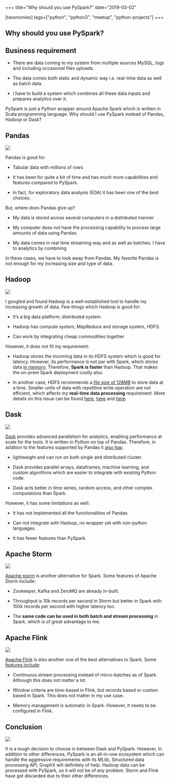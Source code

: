 +++
title="Why should you use PySpark?"
date="2019-03-02"

[taxonomies]
tags=["python", "python3", "meetup", "python-projects"]
+++

## Why should you use PySpark?


## Business requirement

* There are data coming to my system from multiple sources MySQL, logs and including occasional files uploads.

* The data comes both static and dynamic way i.e. real-time data as well as batch data.

* I have to build a system which combines all these data inputs and prepares analytics over it.

PySpark is just a Python wrapper around Apache Spark which is written in Scala programming language. Why should I use PySpark instead of Pandas, Hadoop or Dask?

## Pandas

![](https://cdn.hashnode.com/res/hashnode/image/upload/v1629634044977/3qb5sv9hOQ.png)

Pandas is good for:

* Tabular data with millions of rows

* It has been for quite a bit of time and has much more capabilities and features compared to PySpark.

* In fact, for exploratory data analysis (EDA) it has been one of the best choices.

But, where does Pandas give up?

* My data is stored across several computers in a distributed manner

* My computer does not have the processing capability to process large amounts of data using Pandas.

* My data comes in real time streaming way and as well as batches. I have to analytics by combining

In these cases, we have to look away from Pandas. My favorite Pandas is not enough for my increasing size and type of data.

## Hadoop

![](https://cdn.hashnode.com/res/hashnode/image/upload/v1629634046700/m8v3Nh7ED.png)

I googled and found Hadoop is a well-established tool to handle my increasing growth of data. Few things which Hadoop is good for:

* It’s a big data platform; distributed system

* Hadoop has compute system, MapReduce and storage system, HDFS.

* Can work by integrating cheap commodities together

However, it does not fit my requirement:

* Hadoop stores the incoming data in its HDFS system which is good for latency. However, its performance is not par with Spark, which stores data [in memory](https://0x0fff.com/spark-memory-management/). Therefore, **Spark is faster** than Hadoop. That makes the on-prem Spark deployment costly also.

* In another case, HDFS recommends a [file size of 128MB](https://stackoverflow.com/q/43849821/5014656) to store data at a time. Smaller units of data with repetitive write operation are not efficient, which affects my **real-time data processing** requirement. More details on this issue can be found [here](https://medium.com/arabamlabs/small-files-in-hadoop-88708e2f6a46), [here](https://community.hortonworks.com/questions/167615/what-is-small-file-problem-in-hdfs.html) and [here](https://community.hortonworks.com/articles/15104/small-files-in-hadoop.html).

## Dask

![](https://cdn.hashnode.com/res/hashnode/image/upload/v1629634048222/4CbseL1ES.png)

[Dask](https://dask.org) provides advanced parallelism for analytics, enabling performance at scale for the tools. It is written in Python on top of Pandas. Therefore, in addition to the features supported by Pandas it [also has](https://stackoverflow.com/q/38882660/5014656):

* lightweight and can run on both single and distributed cluster.

* Dask provides parallel arrays, dataframes, machine learning, and custom algorithms which are easier to integrate with existing Python code.

* Dask acts better in time series, random access, and other complex computations than Spark.

However, it has some limitations as well:

* It has not implemented all the functionalities of Pandas.

* Can not integrate with Hadoop, no wrapper yet with non-python languages.

* It has fewer features than PySpark.

## Apache Storm

![](https://cdn.hashnode.com/res/hashnode/image/upload/v1629634049571/XZMB3GK-3.png)

[Apache storm](https://storm.apache.org) is another alternative for Spark. Some features of Apache Storm include:

* Zookeeper, Kafka and ZeroMQ are already in-built.

* Throughput is 10k records per second in Storm but better in Spark with 100k records per second with higher latency too.

* The **same code can be used in both batch and stream processing** in Spark, which is of great advantage to me.

## Apache Flink

![](https://cdn.hashnode.com/res/hashnode/image/upload/v1629634051178/B5CRRPZG6.jpeg)

[Apache Flink](https://flink.apache.org/) is also another one of the best alternatives to Spark. Some [features include](https://www.youtube.com/watch?v=Dzx-iE6RN4w):

* Continuous stream processing instead of micro-batches as of Spark. Although this does not matter a lot.

* Window criteria are time-based in Flink, but records based or custom based in Spark. This does not matter in my use case.

* Memory management is automatic in Spark. However, it needs to be configured in Flink.

## Conclusion

![](https://cdn.hashnode.com/res/hashnode/image/upload/v1629634052920/8ILc_w8aa.jpeg)

It is a tough decision to choose in between Dask and PySpark. However, In addition to other differences, PySpark is an all-in-one ecosystem which can handle the aggressive requirements with its MLlib, Structured data processing API, GraphX will definitely of help.
Hadoop data can be processed with PySpark, so it will not be of any problem. Storm and Flink have got discarded due to their other differences.